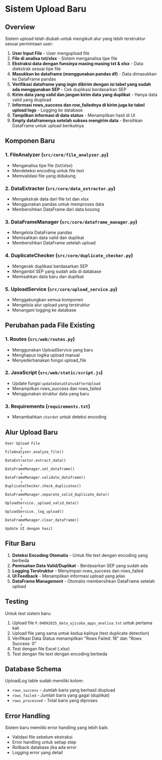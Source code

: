 # Sistem Upload Baru

## Overview
Sistem upload telah diubah untuk mengikuti alur yang lebih terstruktur sesuai permintaan user:

1. **User Input File** - User mengupload file
2. **File di analisa txt/xlsx** - Sistem menganalisa tipe file
3. **Ekstraksi data dengan funsinya masing masing txt & xlsx** - Data diekstrak sesuai tipe file
4. **Masukkan ke dataframe (menggunakan pandas df)** - Data dimasukkan ke DataFrame pandas
5. **Verifikasi dataframe yang ingin dikirim dengan isi tabel yang sudah ada menggunakan SEP** - Cek duplikasi berdasarkan SEP
6. **Kirim data yang valid dan jangan kirim data yang duplikat** - Hanya data valid yang diupload
7. **Informasi rows_success dan row_failednya di kirim juga ke tabel upload logs** - Logging ke database
8. **Tampilkan informasi di data status** - Menampilkan hasil di UI
9. **Empty dataframenya setelah sukses mengirim data** - Bersihkan DataFrame untuk upload berikutnya

## Komponen Baru

### 1. FileAnalyzer (`src/core/file_analyzer.py`)
- Menganalisa tipe file (txt/xlsx)
- Mendeteksi encoding untuk file text
- Memvalidasi file yang didukung

### 2. DataExtractor (`src/core/data_extractor.py`)
- Mengekstrak data dari file txt dan xlsx
- Menggunakan pandas untuk memproses data
- Membersihkan DataFrame dari data kosong

### 3. DataFrameManager (`src/core/dataframe_manager.py`)
- Mengelola DataFrame pandas
- Memisahkan data valid dan duplikat
- Membersihkan DataFrame setelah upload

### 4. DuplicateChecker (`src/core/duplicate_checker.py`)
- Mengecek duplikasi berdasarkan SEP
- Mengambil SEP yang sudah ada di database
- Memisahkan data baru dan duplikat

### 5. UploadService (`src/core/upload_service.py`)
- Menggabungkan semua komponen
- Mengelola alur upload yang terstruktur
- Menangani logging ke database

## Perubahan pada File Existing

### 1. Routes (`src/web/routes.py`)
- Menggunakan UploadService yang baru
- Menghapus logika upload manual
- Menyederhanakan fungsi upload_file

### 2. JavaScript (`src/web/static/script.js`)
- Update fungsi `updateDataStatusAfterUpload`
- Menampilkan rows_success dan rows_failed
- Menggunakan struktur data yang baru

### 3. Requirements (`requirements.txt`)
- Menambahkan `chardet` untuk deteksi encoding

## Alur Upload Baru

```
User Upload File
       ↓
FileAnalyzer.analyze_file()
       ↓
DataExtractor.extract_data()
       ↓
DataFrameManager.set_dataframe()
       ↓
DataFrameManager.validate_dataframe()
       ↓
DuplicateChecker.check_duplicates()
       ↓
DataFrameManager.separate_valid_duplicate_data()
       ↓
UploadService._upload_valid_data()
       ↓
UploadService._log_upload()
       ↓
DataFrameManager.clear_dataframe()
       ↓
Update UI dengan hasil
```

## Fitur Baru

1. **Deteksi Encoding Otomatis** - Untuk file text dengan encoding yang berbeda
2. **Pemisahan Data Valid/Duplikat** - Berdasarkan SEP yang sudah ada
3. **Logging Terstruktur** - Menyimpan rows_success dan rows_failed
4. **UI Feedback** - Menampilkan informasi upload yang jelas
5. **DataFrame Management** - Otomatis membersihkan DataFrame setelah upload

## Testing

Untuk test sistem baru:

1. Upload file `P.04092025_data_ujicoba_apps_analisa.txt` untuk pertama kali
2. Upload file yang sama untuk kedua kalinya (test duplicate detection)
3. Verifikasi Data Status menampilkan "Rows Failed: 18" dan "Rows Success: 0"
4. Test dengan file Excel (.xlsx)
5. Test dengan file text dengan encoding berbeda

## Database Schema

UploadLog table sudah memiliki kolom:
- `rows_success` - Jumlah baris yang berhasil diupload
- `rows_failed` - Jumlah baris yang gagal (duplikat)
- `rows_processed` - Total baris yang diproses

## Error Handling

Sistem baru memiliki error handling yang lebih baik:
- Validasi file sebelum ekstraksi
- Error handling untuk setiap step
- Rollback database jika ada error
- Logging error yang detail

